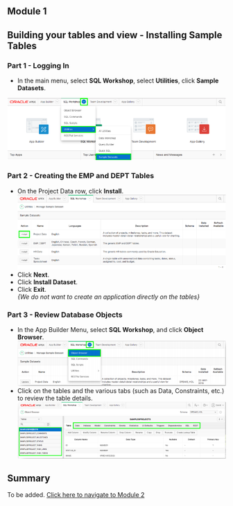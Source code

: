 ## Module 1

## Building your tables and view - Installing Sample Tables

### **Part 1** - Logging In

- In  the main menu, select **SQL Workshop**, select **Utilities**, click **Sample Datasets**.  

![](images/section2/2.1.PNG)

### **Part 2** - Creating the EMP and DEPT Tables

- On the Project Data row, click **Install**.  
![](images/section2/2.2.PNG)
- Click **Next**.
- Click **Install Dataset**.
- Click **Exit**.    
*{We do not want to create an application directly on the tables}*

### **Part 3** - Review Database Objects

- In the App Builder Menu, select **SQL Workshop**, and click **Object Browser**.  
![](images/section2/2.3.png)
- Click on the tables and the various tabs (such as Data, Constraints, etc.) to review the table details.  
![](images/section2/2.3(1).PNG)

## Summary

To be added. [Click here to navigate to Module 2](2-building-your-app-using-the-create-application-wizard.md)  
